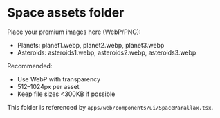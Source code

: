 # Space assets folder

Place your premium images here (WebP/PNG):

- Planets: planet1.webp, planet2.webp, planet3.webp
- Asteroids: asteroids1.webp, asteroids2.webp, asteroids3.webp

Recommended:
- Use WebP with transparency
- 512–1024px per asset
- Keep file sizes <300KB if possible

This folder is referenced by `apps/web/components/ui/SpaceParallax.tsx`.
